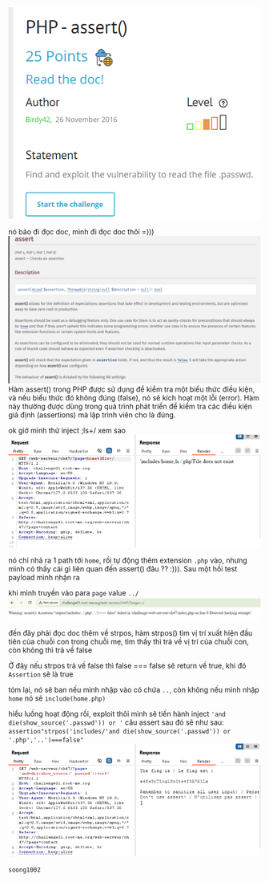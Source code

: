 ![image](../image/29.1.png)

nó bảo đi đọc doc, mình đi đọc doc thôi =))) 
![image](../image/29.2.png)
Hàm assert() trong PHP được sử dụng để kiểm tra một biểu thức điều kiện, và nếu biểu thức đó không đúng (false), nó sẽ kích hoạt một lỗi (error). Hàm này thường được dùng trong quá trình phát triển để kiểm tra các điều kiện giả định (assertions) mà lập trình viên cho là đúng.

ok giờ mình thử inject ;ls+/ xem sao
![image](../image/29.3.png)

nó chỉ nhả ra 1 path tới `home`, rồi tự động thêm extension `.php` vào, nhưng mình có thấy cái gì liên quan đến assert() đâu ?? :))). 
Sau một hồi test payload mình nhận ra

khi mình truyền vào para `page` value `../`
![image](../image/29.4.png)

đến đây phải đọc doc thêm về strpos, hàm strpos() tìm vị trí xuất hiện đầu tiên của chuỗi con trong chuỗi mẹ, tìm thấy thì trả về vị trí của chuỗi con, còn không thì trả về false

Ở đây nếu strpos trả về false thì false === false sẽ return về true, khi đó `Assertion` sẽ là true

tóm lại, nó sẽ ban nếu mình nhập vào có chứa `..`, còn không nếu mình nhập `home` nó sẽ `include(home.php)`

hiểu luồng hoạt động rồi, exploit thôi
mình sẽ tiến hành inject `'and die(show_source('.passwd')) or '`
câu assert sau đó sẽ như sau:
`assertion"strpos('includes/'and die(show_source('.passwd')) or '.php','..')===false"`
![image](../image/29.5.png)

`soong1002`